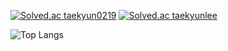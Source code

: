 [![Solved.ac
taekyun0219](http://mazassumnida.wtf/api/v2/generate_badge?boj={taekyun0219})](https://solved.ac/{taekyun0219}) [![Solved.ac
taekyunlee](http://mazassumnida.wtf/api/v2/generate_badge?boj={taekyunlee})](https://solved.ac/{taekyunlee})

![Top Langs](https://github-readme-stats.vercel.app/api/top-langs/?username=anuraghazra&layout=compact)

<!--
**taekyun0219/taekyun0219** is a ✨ _special_ ✨ repository because its `README.md` (this file) appears on your GitHub profile.

Here are some ideas to get you started:

- 🔭 I’m currently working on ...
- 🌱 I’m currently learning ...
- 👯 I’m looking to collaborate on ...
- 🤔 I’m looking for help with ...
- 💬 Ask me about ...
- 📫 How to reach me: ...
- 😄 Pronouns: ...
- ⚡ Fun fact: ...
-->
